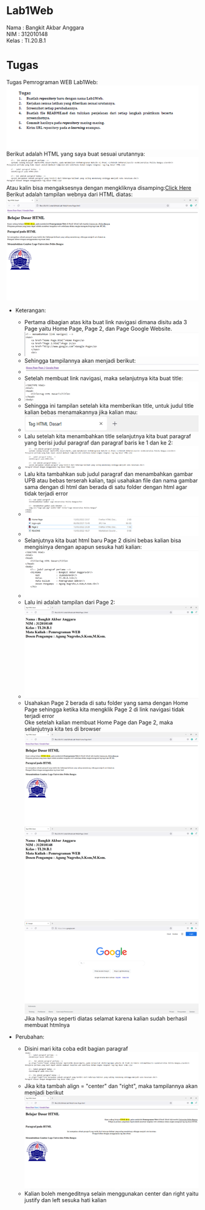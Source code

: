 # Lab1Web

Nama  : Bangkit Akbar Anggara<br>
NIM   : 312010148<br>
Kelas : TI.20.B.1<br>

# Tugas

Tugas Pemrograman WEB Lab1Web:<br>
![Screenshot_6.png](Pic/Screenshot_6.png)<br>
Berikut adalah HTML yang saya buat sesuai urutannya:<br>
![Screenshot_14.png](Pic/Screenshot_14.png)<br>
Atau kalin bisa mengaksesnya dengan mengkliknya disamping:[Click Here](Halaman_Beranda.html)<br>
Berikut adalah tampilan webnya dari HTML diatas:<br>
![Screenshot_8.png](Pic/Screenshot_8.png)<br>

- Keterangan:<br>
  - Pertama dibagian atas kita buat link navigasi dimana disitu ada 3 Page yaitu Home Page, Page 2, dan Page Google Website.<br>
  - ![Screenshot_1.png](Pic/Screenshot_1.png)<br>
  - Sehingga tampilannya akan menjadi berikut:<br>
  - ![Screenshot_11.png](Pic/Screenshot_11.png)<br>
  - Setelah membuat link navigasi, maka selanjutnya kita buat title:<br>
  - ![Screenshot_15.png](Pic/Screenshot_15.png)<br>
  - Sehingga ini tampilan setelah kita memberikan title, untuk judul title kalian bebas menamakannya jika kalian mau:<br>
  - ![Screenshot_16.png](Pic/Screenshot_16.png)<br>
  - Lalu setelah kita menambahkan title selanjutnya kita buat paragraf yang berisi judul paragraf dan paragraf baris ke 1 dan ke 2:<br>
  - ![Screenshot_14.png](Pic/Screenshot_14.png)<br>
  - Lalu kita tambahkan sub judul paragraf dan menambahkan gambar UPB atau bebas terserah kalian, tapi usahakan file dan nama gambar sama dengan di html dan berada di satu folder dengan html agar tidak terjadi error<br>
  - ![Screenshot_3.png](Pic/Screenshot_3.png)<br>
  - ![Screenshot_5.png](Pic/Screenshot_5.png)<br>
  - Selanjutnya kita buat html baru Page 2 disini bebas kalian bisa mengisinya dengan apapun sesuka hati kalian:<br>
  - ![Screenshot_4.png](Pic/Screenshot_4.png)<br>
  - Lalu ini adalah tampilan dari Page 2:<br>
  - ![Screenshot_9.png](Pic/Screenshot_9.png)<br>
  - Usahakan Page 2 berada di satu folder yang sama dengan Home Page sehingga ketika kita mengklik Page 2 di link navigasi tidak terjadi error<br>
Oke setelah kalian membuat Home Page dan Page 2, maka selanjutnya kita tes di browser<br>
![Screenshot_8.png](Pic/Screenshot_8.png)<br>
![Screenshot_9.png](Pic/Screenshot_9.png)<br>
![Screenshot_10.png](Pic/Screenshot_10.png)<br>
Jika hasilnya seperti diatas selamat karena kalian sudah berhasil membuat htmlnya<br>

- Perubahan:<br>
  - Disini mari kita coba edit bagian paragraf<br>
   ![Screenshot_2.png](Pic/Screenshot_2.png)<br>
  - Jika kita tambah align = "center" dan "right", maka tampilannya akan menjadi berikut<br>
   ![Screenshot_13.png](Pic/Screenshot_13.png)<br>
  - Kalian boleh mengeditnya selain menggunakan center dan right yaitu justify dan left sesuka hati kalian<br>
